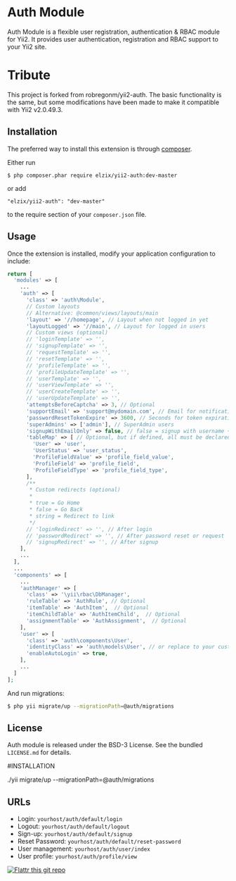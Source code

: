 # Auth Module

Auth Module is a flexible user registration, authentication & RBAC module for Yii2. It provides user authentication, registration and RBAC support to your Yii2 site.

# Tribute

This project is forked from robregonm/yii2-auth. The basic functionality is the same, but some modifications have been made to make it compatible with Yii2 v2.0.49.3.

## Installation

The preferred way to install this extension is through [composer](http://getcomposer.org/download/).

Either run

```
$ php composer.phar require elzix/yii2-auth:dev-master
```

or add

```
"elzix/yii2-auth": "dev-master"
```

to the require section of your `composer.json` file.

## Usage

Once the extension is installed, modify your application configuration to include:

```php
return [
  'modules' => [
    ...
    'auth' => [
      'class' => 'auth\Module',
      // Custom layouts
      // Alternative: @common/views/layouts/main
      'layout' => '//homepage', // Layout when not logged in yet
      'layoutLogged' => '//main', // Layout for logged in users
      // Custom views (optional)
      // 'loginTemplate' => '',
      // 'signupTemplate' => '',
      // 'requestTemplate' => '',
      // 'resetTemplate' => '',
      // 'profileTemplate' => '',
      // 'profileUpdateTemplate' => '',
      // 'userTemplate' => '',
      // 'userViewTemplate' => '',
      // 'userCreateTemplate' => '',
      // 'userUpdateTemplate' => '',
      'attemptsBeforeCaptcha' => 3, // Optional
      'supportEmail' => 'support@mydomain.com', // Email for notifications
      'passwordResetTokenExpire' => 3600, // Seconds for token expiration
      'superAdmins' => ['admin'], // SuperAdmin users
      'signupWithEmailOnly' => false, // false = signup with username + email, true = only email signup
      'tableMap' => [ // Optional, but if defined, all must be declared
        'User' => 'user',
        'UserStatus' => 'user_status',
        'ProfileFieldValue' => 'profile_field_value',
        'ProfileField' => 'profile_field',
        'ProfileFieldType' => 'profile_field_type',
      ],
      /**
       * Custom redirects (optional)
       *
       * true = Go Home
       * false = Go Back
       * string = Redirect to link
       */
      // 'loginRedirect' => '', // After login
      // 'passwordRedirect' => '', // After password reset or request
      // 'signupRedirect' => '', // After signup
    ],
    ...
  ],
  ...
  'components' => [
    ...
    'authManager' => [
      'class' => '\yii\rbac\DbManager',
      'ruleTable' => 'AuthRule', // Optional
      'itemTable' => 'AuthItem',  // Optional
      'itemChildTable' => 'AuthItemChild',  // Optional
      'assignmentTable' => 'AuthAssignment',  // Optional
    ],
    'user' => [
      'class' => 'auth\components\User',
      'identityClass' => 'auth\models\User', // or replace to your custom identityClass
      'enableAutoLogin' => true,
    ],
    ...
  ]
];
```

And run migrations:

```bash
$ php yii migrate/up --migrationPath=@auth/migrations
```

## License

Auth module is released under the BSD-3 License. See the bundled `LICENSE.md` for details.

#INSTALLATION

./yii migrate/up --migrationPath=@auth/migrations

## URLs

- Login: `yourhost/auth/default/login`
- Logout: `yourhost/auth/default/logout`
- Sign-up: `yourhost/auth/default/signup`
- Reset Password: `yourhost/auth/default/reset-password`
- User management: `yourhost/auth/user/index`
- User profile: `yourhost/auth/profile/view`

[![Flattr this git repo](http://api.flattr.com/button/flattr-badge-large.png)](https://flattr.com/submit/auto?user_id=robregonm&url=https://github.com/robregonm/yii2-auth&title=Yii2-PDF&language=&tags=github&category=software)
